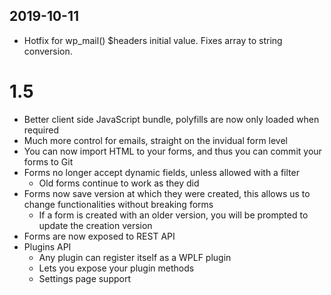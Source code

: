 ## 2019-10-11
- Hotfix for wp_mail() $headers initial value. Fixes array to string conversion.

# 1.5
- Better client side JavaScript bundle, polyfills are now only loaded when required
- Much more control for emails, straight on the invidual form level
- You can now import HTML to your forms, and thus you can commit your forms to Git
- Forms no longer accept dynamic fields, unless allowed with a filter
   - Old forms continue to work as they did
- Forms now save version at which they were created, this allows us to change functionalities without breaking forms
   - If a form is created with an older version, you will be prompted to update the creation version
- Forms are now exposed to REST API
- Plugins API
  - Any plugin can register itself as a WPLF plugin
  - Lets you expose your plugin methods
  - Settings page support
